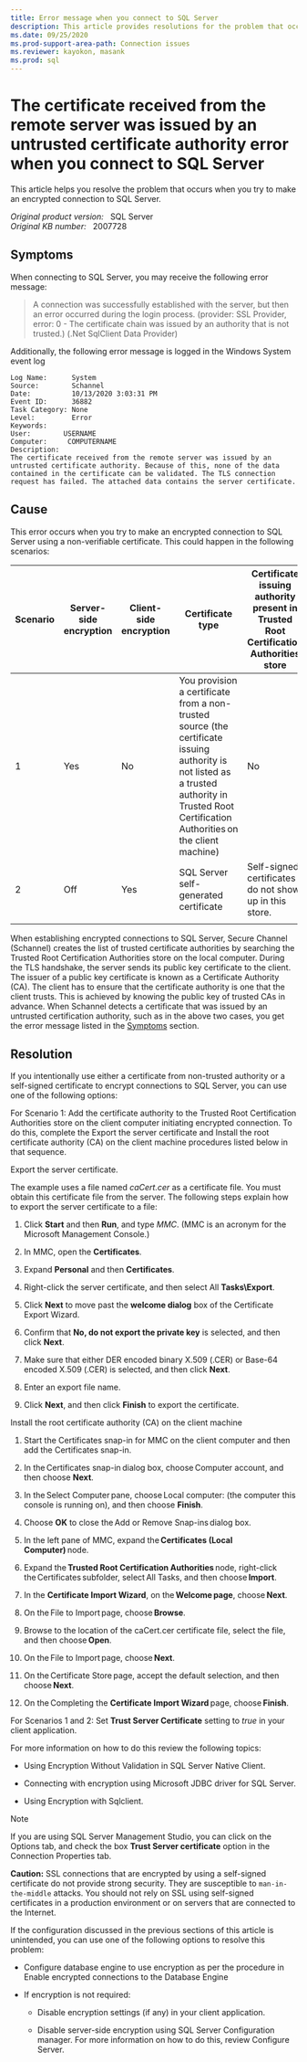```yaml
---
title: Error message when you connect to SQL Server 
description: This article provides resolutions for the problem that occurs when you connect to SQL Server using SSL.
ms.date: 09/25/2020
ms.prod-support-area-path: Connection issues
ms.reviewer: kayokon, masank
ms.prod: sql
---
```

# The certificate received from the remote server was issued by an untrusted certificate authority error when you connect to SQL Server

This article helps you resolve the problem that occurs when you try to make an encrypted connection to SQL Server.

_Original product version:_ &nbsp; SQL Server  
_Original KB number:_ &nbsp; 2007728

## Symptoms

When connecting to SQL Server, you may receive the following error message:

> A connection was successfully established with the server, but then an error occurred during the login process. (provider: SSL Provider, error: 0 - The certificate chain was issued by an authority that is not trusted.) (.Net SqlClient Data Provider)

Additionally, the following error message is logged in the Windows System event log

```output
Log Name:      System  
Source:        Schannel  
Date:          10/13/2020 3:03:31 PM  
Event ID:      36882  
Task Category: None  
Level:         Error  
Keywords:  
User:        USERNAME  
Computer:     COMPUTERNAME  
Description:  
The certificate received from the remote server was issued by an untrusted certificate authority. Because of this, none of the data contained in the certificate can be validated. The TLS connection request has failed. The attached data contains the server certificate.
```

## Cause

This error occurs when you try to make an encrypted connection to SQL Server using a non-verifiable certificate. This could happen in the following scenarios:

|Scenario|Server-side encryption|Client-side encryption  |Certificate type |Certificate issuing authority present in Trusted Root Certification Authorities store |
|---|---|---|---|---|
|1|Yes|No|You provision a certificate from a non-trusted source (the certificate issuing authority is not listed as a trusted authority in Trusted Root Certification Authorities on the client machine) |No|
|2|Off|Yes|SQL Server self-generated certificate |Self-signed certificates do not show up in this store. |
||||

When establishing encrypted connections to SQL Server, Secure Channel (Schannel) creates the list of trusted certificate authorities by searching the Trusted Root Certification Authorities store on the local computer. During the TLS handshake, the server sends its public key certificate to the client. The issuer of a public key certificate is known as a Certificate Authority (CA). The client has to ensure that the certificate authority is one that the client trusts. This is achieved by knowing the public key of trusted CAs in advance. When Schannel detects a certificate that was issued by an untrusted certification authority, such as in the above two cases, you get the error message listed in the [Symptoms](#symptoms) section.

## Resolution

If you intentionally use either a certificate from non-trusted authority or a self-signed certificate to encrypt connections to SQL Server, you can use one of the following options:

For Scenario 1: Add the certificate authority to the Trusted Root Certification Authorities store on the client computer initiating encrypted connection. To do this, complete the Export the server certificate and Install the root certificate authority (CA) on the client machine procedures listed below in that sequence.

Export the server certificate.

The example uses a file named *caCert.cer* as a certificate file. You must obtain this certificate file from the server. The following steps explain how to export the server certificate to a file:

1. Click **Start** and then **Run**, and type *MMC*. (MMC is an acronym for the Microsoft Management Console.)

1. In MMC, open the **Certificates**.

1. Expand **Personal** and then **Certificates**.

1. Right-click the server certificate, and then select All **Tasks\Export**.

1. Click **Next** to move past the **welcome dialog** box of the Certificate Export Wizard.

1. Confirm that **No, do not export the private key** is selected, and then click **Next**.

1. Make sure that either DER encoded binary X.509 (.CER) or Base-64 encoded X.509 (.CER) is selected, and then click **Next**.

1. Enter an export file name.

1. Click **Next**, and then click **Finish** to export the certificate.

Install the root certificate authority (CA) on the client machine

1. Start the Certificates snap-in for MMC on the client computer and then add the Certificates snap-in.

1. In the Certificates snap-in dialog box, choose Computer account, and then choose **Next**.

1. In the Select Computer pane, choose Local computer: (the computer this console is running on), and then choose **Finish**.

1. Choose **OK** to close the Add or Remove Snap-ins dialog box.

1. In the left pane of MMC, expand the **Certificates (Local Computer)** node.

1. Expand the **Trusted Root Certification Authorities** node, right-click the Certificates subfolder, select All Tasks, and then choose **Import**.

1. In the **Certificate Import Wizard**, on the **Welcome page**, choose **Next**.

1. On the File to Import page, choose **Browse**.

1. Browse to the location of the caCert.cer certificate file, select the file, and then choose **Open**.

1. On the File to Import page, choose **Next**.

1. On the Certificate Store page, accept the default selection, and then choose **Next**.

1. On the Completing the **Certificate Import Wizard** page, choose **Finish**.

For Scenarios 1 and 2: Set **Trust Server Certificate** setting to *true* in your client application.

For more information on how to do this review the following topics:

- Using Encryption Without Validation in SQL Server Native Client.

- Connecting with encryption using Microsoft JDBC driver for SQL Server.

- Using Encryption with Sqlclient.

> [!NOTE]
> If you are using SQL Server Management Studio, you can click on the Options tab, and check the box **Trust Server certificate** option in the Connection Properties tab.

**Caution:** SSL connections that are encrypted by using a self-signed certificate do not provide strong security. They are susceptible to `man-in-the-middle` attacks. You should not rely on SSL using self-signed certificates in a production environment or on servers that are connected to the Internet.

If the configuration discussed in the previous sections of this article is unintended, you can use one of the following options to resolve this problem:

- Configure database engine to use encryption as per the procedure in Enable encrypted connections to the Database Engine

- If encryption is not required:

  - Disable encryption settings (if any) in your client application.

  - Disable server-side encryption using SQL Server Configuration manager. For more information on how to do this, review Configure Server.
